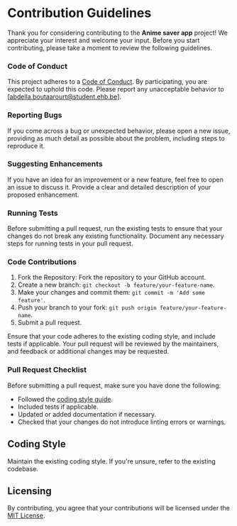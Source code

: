 # Contribution Guidelines

Thank you for considering contributing to the **Anime saver app** project! We appreciate your interest and welcome your input. Before you start contributing, please take a moment to review the following guidelines.

### Code of Conduct

This project adheres to a [Code of Conduct](CODE_OF_CONDUCT.md). By participating, you are expected to uphold this code. Please report any unacceptable behavior to [abdella.boutaarourt@student.ehb.be].


### Reporting Bugs

If you come across a bug or unexpected behavior, please open a new issue, providing as much detail as possible about the problem, including steps to reproduce it.

### Suggesting Enhancements

If you have an idea for an improvement or a new feature, feel free to open an issue to discuss it. Provide a clear and detailed description of your proposed enhancement.

### Running Tests

Before submitting a pull request, run the existing tests to ensure that your changes do not break any existing functionality. Document any necessary steps for running tests in your pull request.

### Code Contributions

1. Fork the Repository: Fork the repository to your GitHub account.
2. Create a new branch: `git checkout -b feature/your-feature-name`.
3. Make your changes and commit them: `git commit -m 'Add some feature'`.
4. Push your branch to your fork: `git push origin feature/your-feature-name`.
5. Submit a pull request.

Ensure that your code adheres to the existing coding style, and include tests if applicable. Your pull request will be reviewed by the maintainers, and feedback or additional changes may be requested.

### Pull Request Checklist

Before submitting a pull request, make sure you have done the following:

- Followed the [coding style guide](#coding-style).
- Included tests if applicable.
- Updated or added documentation if necessary.
- Checked that your changes do not introduce linting errors or warnings.

## Coding Style

Maintain the existing coding style. If you're unsure, refer to the existing codebase.

## Licensing

By contributing, you agree that your contributions will be licensed under the [MIT License](LICENSE).